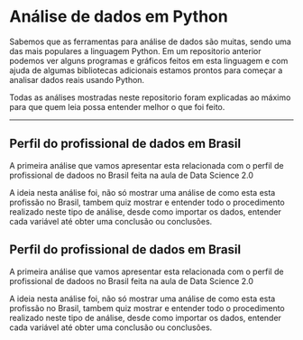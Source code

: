 # Análise de dados em Python
 
Sabemos que as ferramentas para análise de dados são muitas, sendo uma das mais populares a linguagem Python. Em um repositorio anterior podemos ver alguns programas e gráficos feitos em esta linguagem e com ajuda de algumas bibliotecas adicionais estamos prontos para começar a analisar dados reais usando Python.

Todas as análises mostradas neste repositorio foram explicadas ao máximo para que quem leia possa entender melhor o que foi feito.

---

## Perfil do profissional de dados em Brasil

A primeira análise que vamos apresentar esta relacionada com o perfil de profissional de dadoos no Brasil feita na aula de Data Science 2.0

A ideia nesta análise foi, não só mostrar uma análise de como esta esta profissão no Brasil, tambem quiz mostrar e entender todo o procedimento realizado neste tipo de análise, desde como importar os dados, entender cada variável até obter uma conclusão ou conclusões.



## Perfil do profissional de dados em Brasil

A primeira análise que vamos apresentar esta relacionada com o perfil de profissional de dadoos no Brasil feita na aula de Data Science 2.0

A ideia nesta análise foi, não só mostrar uma análise de como esta esta profissão no Brasil, tambem quiz mostrar e entender todo o procedimento realizado neste tipo de análise, desde como importar os dados, entender cada variável até obter uma conclusão ou conclusões.
